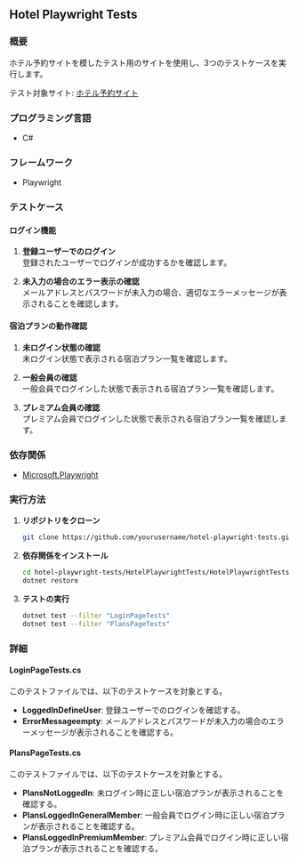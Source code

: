 ## Hotel Playwright Tests

### 概要
ホテル予約サイトを模したテスト用のサイトを使用し、3つのテストケースを実行します。

テスト対象サイト: [ホテル予約サイト](https://hotel.testplanisphere.dev/ja/index.html)

### プログラミング言語
- C#

### フレームワーク
- Playwright

### テストケース

#### ログイン機能

1. **登録ユーザーでのログイン**  
   登録されたユーザーでログインが成功するかを確認します。
   
2. **未入力の場合のエラー表示の確認**  
   メールアドレスとパスワードが未入力の場合、適切なエラーメッセージが表示されることを確認します。

#### 宿泊プランの動作確認
1. **未ログイン状態の確認**  
   未ログイン状態で表示される宿泊プラン一覧を確認します。
   
2. **一般会員の確認**  
   一般会員でログインした状態で表示される宿泊プラン一覧を確認します。
   
3. **プレミアム会員の確認**  
   プレミアム会員でログインした状態で表示される宿泊プラン一覧を確認します。


### 依存関係

- [Microsoft.Playwright](https://playwright.dev/dotnet/docs/intro)

### 実行方法

1. **リポジトリをクローン**
    ```sh
    git clone https://github.com/yourusername/hotel-playwright-tests.git
    ```

2. **依存関係をインストール**
    ```sh
    cd hotel-playwright-tests/HotelPlaywrightTests/HotelPlaywrightTests
    dotnet restore
    ```

3. **テストの実行**
    ```sh
    dotnet test --filter "LoginPageTests"
    dotnet test --filter "PlansPageTests"
    ```
### 詳細

#### LoginPageTests.cs
このテストファイルでは、以下のテストケースを対象とする。
- **LoggedInDefineUser**: 登録ユーザーでのログインを確認する。
- **ErrorMessageempty**: メールアドレスとパスワードが未入力の場合のエラーメッセージが表示されることを確認する。

#### PlansPageTests.cs
このテストファイルでは、以下のテストケースを対象とする。
- **PlansNotLoggedIn**: 未ログイン時に正しい宿泊プランが表示されることを確認する。
- **PlansLoggedInGeneralMember**: 一般会員でログイン時に正しい宿泊プランが表示されることを確認する。
- **PlansLoggedInPremiumMember**: プレミアム会員でログイン時に正しい宿泊プランが表示されることを確認する。





